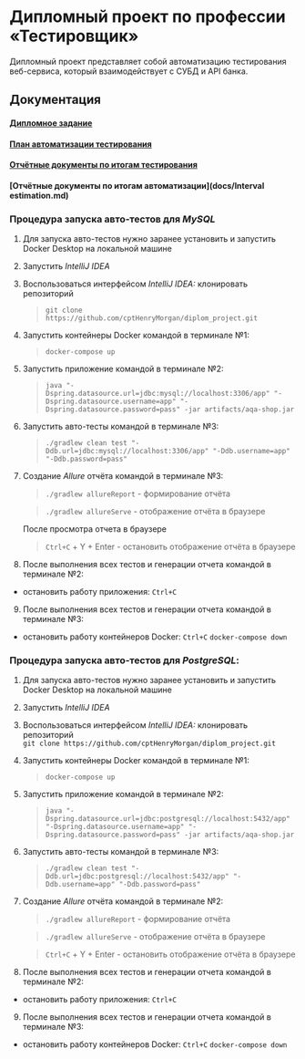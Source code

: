

# Дипломный проект по профессии «Тестировщик»

Дипломный проект представляет собой автоматизацию тестирования веб-сервиса, который взаимодействует с СУБД и API банка.

## Документация

#### [Дипломное задание](docs/TechnicalTask.md)

#### [План автоматизации тестирования](docs/Plan.md)

#### [Отчётные документы по итогам тестирования](docs/Report.md)

#### [Отчётные документы по итогам автоматизации](docs/Interval estimation.md)

### Процедура запуска авто-тестов для *MySQL*
1. Для запуска авто-тестов нужно заранее установить и запустить Docker Desktop на локальной машине

2. Запустить *IntelliJ IDEA*

3. Воспользоваться интерфейсом *IntelliJ IDEA:* клонировать репозиторий  
   >`git clone https://github.com/cptHenryMorgan/diplom_project.git`

4. Запустить контейнеры Docker командой в терминале №1:
   >`docker-compose up`

5. Запустить приложение командой в терминале №2:

   >`java "-Dspring.datasource.url=jdbc:mysql://localhost:3306/app" "-Dspring.datasource.username=app" "-Dspring.datasource.password=pass" -jar artifacts/aqa-shop.jar`

6. Запустить авто-тесты командой в терминале №3:

   >`./gradlew clean test "-Ddb.url=jdbc:mysql://localhost:3306/app" "-Ddb.username=app" "-Ddb.password=pass"`

7. Создание *Allure* отчёта командой в терминале №3:
   >`./gradlew allureReport` - формирование отчёта

   >`./gradlew allureServe` - отображение отчёта в браузере

   После просмотра отчета в браузере
 
   > `Ctrl+C` + Y + Enter - остановить отображение отчёта в браузере

8. После выполнения всех тестов и генерации отчета командой в терминале №2:

- остановить работу приложения: 
  `Ctrl+C`
9. После выполнения всех тестов и генерации отчета командой в терминале №3:
- остановить работу контейнеров Docker:
    `Ctrl+C`
  `docker-compose down`

### Процедура запуска авто-тестов для *PostgreSQL*:
1. Для запуска авто-тестов нужно заранее установить и запустить Docker Desktop на локальной машине

2. Запустить *IntelliJ IDEA*

3. Воспользоваться интерфейсом *IntelliJ IDEA:* клонировать репозиторий  
   `git clone https://github.com/cptHenryMorgan/diplom_project.git`

4. Запустить контейнеры Docker командой в терминале №1:
   >`docker-compose up`

5. Запустить приложение командой в терминале №2:

   >`java "-Dspring.datasource.url=jdbc:postgresql://localhost:5432/app" "-Dspring.datasource.username=app" "-Dspring.datasource.password=pass" -jar artifacts/aqa-shop.jar`

6. Запустить авто-тесты командой в терминале №3:

   >`./gradlew clean test "-Ddb.url=jdbc:postgresql://localhost:5432/app" "-Ddb.username=app" "-Ddb.password=pass"`

7. Создание *Allure* отчёта командой в терминале №2:

   >`./gradlew allureReport` - формирование отчёта

   >`./gradlew allureServe` - отображение отчёта в браузере
   
   > `Ctrl+C` + Y + Enter - остановить отображение отчёта в браузере

8. После выполнения всех тестов и генерации отчета командой в терминале №2:

- остановить работу приложения: 
  `Ctrl+C`
9. После выполнения всех тестов и генерации отчета командой в терминале №3:
- остановить работу контейнеров Docker:
    `Ctrl+C`
  `docker-compose down`